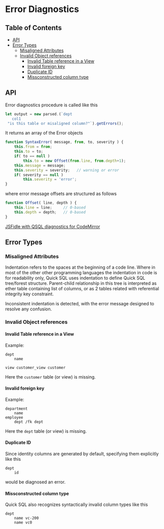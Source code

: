 # Error Diagnostics <!-- omit in toc -->

## Table of Contents <!-- omit in toc -->

- [API](#api)
- [Error Types](#error-types)
  - [Misaligned Attributes](#misaligned-attributes)
  - [Invalid Object references](#invalid-object-references)
    - [Invalid Table reference in a View](#invalid-table-reference-in-a-view)
    - [Invalid foreign key](#invalid-foreign-key)
    - [Duplicate ID](#duplicate-id)
    - [Missconstructed column type](#missconstructed-column-type)

## API

Error diagnostics procedure is called like this

```js
let output = new parsed.(`dept
   col1
 "is this table or misaligned column?"`).getErrors();
```

It returns an array of the Error objects

```js
function SyntaxError( message, from, to, severity ) {
    this.from = from;
    this.to = to;
    if( to == null )
        this.to = new Offset(from.line, from.depth+1);
    this.message = message;
    this.severity = severity;   // warning or error
    if( severity == null )
        this.severity = 'error';
}
```

where error message offsets are structured as follows

```js
function Offset( line, depth ) {
    this.line = line;     // 0-based
    this.depth = depth;   // 0-based
}
```

[JSFidle with QSQL diagnostics for CodeMirror](https://jsfiddle.net/mq67Lshz/1/)

## Error Types

### Misaligned Attributes

Indentation refers to the spaces at the beginning of a code line. Where in most
of the other other programming languages the indentation in code is for
readability only, Quick SQL uses indentation to define Quick SQL tree/forest
structure. Parent-child relationship in this tree is interpreted as ether table
containing list of columns, or as 2 tables related with referential integrity
key constraint.

Inconsistent indentation is detected, with the error message designed to resolve
any confusion.

### Invalid Object references

#### Invalid Table reference in a View

Example:

```quicksql
dept
    name

view customer_view customer
```

Here the `customer` table (or view) is missing.

#### Invalid foreign key

Example:

```quicksql
department
    name
employee
    dept /fk dept
```

Here the `dept` table (or view) is missing.

#### Duplicate ID

Since identity columns are generated by default, specifying them explicitly like
this

```quicksql
dept
    id
```

would be diagnosed an error.

#### Missconstructed column type

Quick SQL also recognizes syntactically invalid column types like this

```quicksql
dept
    name vc-200
    name vc0
```
